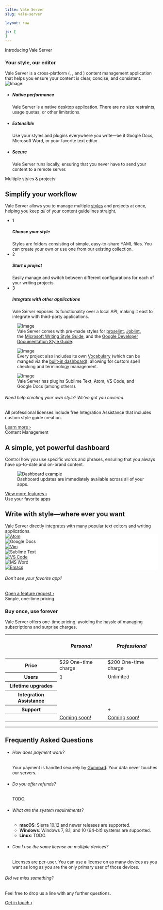 ```yaml
---
title: Vale Server
slug: vale-server

layout: raw

js: [
]
---
```

<section class="pb-0">
   <div class="container">
      <div class="row justify-content-center text-center section-intro mb-0">
         <div class="col-12 col-md-9 col-lg-8">
            <span class="title-decorative">Introducing Vale Server</span>
            <h3 class="display-4">Your style, our editor</h3>
            <span class="lead">
            Vale Server is a cross-platform (<i class="fab fa-apple"></i>, <i class="fab fa-windows"></i>, and <i class="fab fa-linux"></i>) content
            management application that helps you ensure your content is clear,
            concise, and consistent.
            </span>
         </div>
         <div class="justify-content-center text-center">
            <img alt="Image" src="/img/vale-server/screen.png" class="img-fluid" data-action="zoom"/>
         </div>
      <!--end of row-->
      </div>
   </div>
   <!--end of container-->
</section>

<section>
    <div class="container">
        <!--end of row-->
        <ul class="row feature-list">
            <li class="col-12 col-md-4">
                <i class="icon-tv h1 text-teal"></i>
                <h5>Native performance</h5>
                <p>
                    Vale Server is a native desktop application. There are no size restraints, usage quotas, or other limitations.
                </p>
            </li>
            <!--end of col-->
            <li class="col-12 col-md-4">
                <i class="icon-cog h1 text-teal"></i>
                <h5>Extensible</h5>
                <p>
                    Use your styles and plugins everywhere you write&mdash;be it Google Docs, Microsoft Word, or your favorite text editor.
                </p>
            </li>
            <!--end of col-->
            <li class="col-12 col-md-4">
                <i class="icon-lock h1 text-teal"></i>
                <h5>Secure</h5>
                <p>
                    Vale Server runs locally, ensuring that you never have
                    to send your content to a remote server.
                </p>
            </li>
            <!--end of col-->
        </ul>
        <!--end of row-->
    </div>
    <!--end of container-->
</section>


<section>
    <div class="container">
        <div class="row justify-content-center text-center section-intro">
            <div class="col-12 col-md-9 col-lg-8">
                <span class="title-decorative">Multiple styles &amp; projects</span>
                <h2 class="display-4">Simplify your workflow</h2>
                <span class="lead">
                    Vale Server allows you to manage multiple <a href="https://errata-ai.github.io/vale/styles/">styles</a> and projects
                    at once, helping you keep <i>all</i> of your content guidelines straight.
                </span>
            </div>
            <!--end of col-->
        </div>
        <!--end of row-->
        <div class="row justify-content-around">
            <div class="col-lg-5 col-md-5 mb-4">
                <ul class="nav nav-cards" role="tablist">
                    <li>
                        <div class="card active show" data-toggle="tab" href="#content-1" role="tab" aria-controls="content-1" aria-selected="true">
                            <div class="card-body">
                                <div class="media align-items-center">
                                    <div class="step-circle mr-4">1</div>
                                    <div class="media-body">
                                        <h5>Choose your style</h5>
                                        <span>
                                        Styles are folders consisting of simple, easy-to-share YAML files. You can create your own or use one from our existing collection.
                                        </span>
                                    </div>
                                </div>
                            </div>
                        </div>
                    </li>
                    <li>
                        <div class="card" data-toggle="tab" href="#content-2" role="tab" aria-controls="content-2" aria-selected="false">
                            <div class="card-body">
                                <div class="media align-items-center">
                                    <div class="step-circle mr-4">2</div>
                                    <div class="media-body">
                                        <h5>Start a project</h5>
                                        <span>
                                            Easily manage and switch between different configurations for each of your writing projects.
                                        </span>
                                    </div>
                                </div>
                            </div>
                        </div>
                    </li>
                    <li>
                        <div class="card" data-toggle="tab" href="#content-3" role="tab" aria-controls="content-3" aria-selected="false">
                            <div class="card-body">
                                <div class="media align-items-center">
                                    <div class="step-circle mr-4">3</div>
                                    <div class="media-body">
                                        <h5>Integrate with other applications</h5>
                                        <span>
                                            Vale Server exposes its functionality over a local API, making it
                                            east to integrate with third-party applications.
                                        </span>
                                    </div>
                                </div>
                            </div>
                        </div>
                    </li>
                </ul>
            </div>
            <div class="col-7 mb-4">
                <div class="tab-content">
                    <div class="tab-pane fade active show" id="content-1" role="tabpanel" arialabelledby="content-1-tab">
                        <figure class="figure">
                          <img alt="Image" class="img-fluid w-100" src="/img/vale-server/styles.png">
                          <figcaption class="figure-caption text-center img-caption">Vale Server comes with pre-made styles for
                                        <a href="http://proselint.com/">proselint</a>,
                                        <a href="https://joblint.org/">Joblint</a>,
                                        the <a href="https://docs.microsoft.com/en-us/style-guide/welcome/">Microsoft Writing Style Guide</a>,
                                        and the <a href="https://developers.google.com/style/">Google Developer Documentation Style Guide</a>.</figcaption>
                        </figure>
                    </div>
                    <div class="tab-pane fade" id="content-2" role="tabpanel" arialabelledby="content-2-tab">
                        <figure class="figure">
                          <img alt="Image" class="img-fluid w-100" src="/img/vale-server/projects.png">
                          <figcaption class="figure-caption text-center">Every project also includes its own <a href="#">Vocabulary</a> (which can be manged via the <a href="#dash">built-in dashboard</a>), allowing for custom spell checking and terminology management.</figcaption>
                        </figure>
                    </div>
                    <div class="tab-pane fade" id="content-3" role="tabpanel" arialabelledby="content-3-tab">
                        <figure class="figure">
                          <img alt="Image" class="img-fluid w-100" src="/img/vale-server/general.png">
                          <figcaption class="figure-caption text-center">Vale Server has plugins Sublime Text, Atom, VS Code, and Google Docs (among others).</figcaption>
                        </figure>
                    </div>
                </div>
            </div>
            <!--end of col-->
        </div>
        <!--end of row-->
    </div>
    <!--end of container-->
    <div class="row justify-content-center text-center section-outro">
            <div class="col-lg-4 col-md-5">
                <h6>Need help creating your own style? We've got you covered.</h6>
                <p class="f5 text-gray">
                    All professional licenses include free Integration Assistance that includes custom style guide creation.
                </p>
                <a href="https://errata-ai.github.io/vale-server/">Learn more &rsaquo;</a>
            </div>
            <!--end of col-->
        </div>
</section>

<section id="dash">
    <div class="container">
        <div class="row justify-content-center text-center section-intro">
            <div class="col-12 col-md-9 col-lg-8">
                <span class="title-decorative">Content Management</span>
                <h2 class="display-4">A simple, yet powerful dashboard</h2>
                <span class="lead">Control how you use specific words and phrases, ensuring that you always have up-to-date and on-brand content.</span>
            </div>
            <!--end of col-->
        </div>
        <!--end of row-->
        <div class="row justify-content-center">
            <div class="col-md-8 col-sm-10">
                <figure class="figure">
                  <img alt="Dashboard example" src="/img/vale-server/flow.gif" class="img-fluid box-shadow rounded">
                  <figcaption class="figure-caption text-center pt-2">Dashboard updates are immediately available across all of your apps.</figcaption>
                </figure>
                <!--end of video cover-->
            </div>
            <!--end of col-->
        </div>
        <!--end of row-->
        <div class="row justify-content-center text-center section-outro">
            <div class="col-lg-4 col-md-5">
                <a href="https://errata-ai.github.io/vale-server/">View more features ›</a>
            </div>
            <!--end of col-->
        </div>
        <!--end of row-->
    </div>
    <!--end of container-->
</section>

<section>
    <div class="container">
        <div class="row justify-content-center text-center section-intro">
            <div class="col-12 col-md-9 col-lg-8">
                <span class="title-decorative">Use your favorite apps</span>
                <h2 class="display-4">Write with style&mdash;where ever you want</h2>
                <span class="lead">Vale Server directly integrates with many popular text editors and writing applications.</span>
            </div>
            <!--end of col-->
        </div>
        <!--end of row-->
        <div class="text-center">
            <div class="apps-cluster d-flex flex-wrap flex-justify-center pb-6">
                <div data-toggle="tooltip" title="Atom" class="CircleBadge CircleBadge--medium CircleBadge--feature" style="background-color: #FFF;">
                    <a href="https://github.com/TimKam/atomic-vale"><img src="/img/atom.png" alt="Atom" class="CircleBadge-icon"></a>
                </div>
                <div data-toggle="tooltip" title="Google Docs" class="CircleBadge CircleBadge--medium CircleBadge--feature" style="background-color: #FFF;"><img src="/img/gdocs.png" alt="Google Docs" class="CircleBadge-icon"></div>
                <div data-toggle="tooltip" title="Vim" class="CircleBadge CircleBadge--medium CircleBadge--feature" style="background-color: #FFF;">
                    <a href="https://github.com/w0rp/ale"><img src="/img/vim.png" alt="Vim" class="CircleBadge-icon"></a>
                </div>
                <div data-toggle="tooltip" title="Sublime Text" class="CircleBadge CircleBadge--medium CircleBadge--feature" style="background-color: #FFF;"><img src="/img/sublime.png" alt="Sublime Text" class="CircleBadge-icon"></div>
                <div data-toggle="tooltip" title="Visual Studio Code" class="CircleBadge CircleBadge--medium CircleBadge--feature" style="background-color: #FFF;">
                    <a href="https://github.com/lunaryorn/vscode-vale"><img src="/img/code.png" alt="VS Code" class="CircleBadge-icon"></a>
                </div>
                <div data-toggle="tooltip" title="Microsoft Word" class="CircleBadge CircleBadge--medium CircleBadge--feature" style="background-color: #FFF;"><img src="/img/word.png" alt="MS Word" class="CircleBadge-icon"></div>
                <div data-toggle="tooltip" title="GNU Emacs" class="d-none d-sm-block CircleBadge CircleBadge--medium CircleBadge--feature" style="background-color: #FFF;">
                    <a href="https://github.com/abingham/flycheck-vale"><img src="/img/emacs.png" alt="Emacs" class="CircleBadge-icon"></a>
                </div>
            </div>
        </div>
        <div class="row justify-content-center text-center section-outro">
            <div class="col-lg-4 col-md-5">
                <h6>Don't see your favorite app?</h6>
                <a href="https://github.com/errata-ai/vale/issues/new">Open a feature request &rsaquo;</a>
            </div>
            <!--end of col-->
        </div>
    </div>
    <!--end of container-->
</section>

<section>
    <div class="container">
        <div class="row justify-content-center text-center section-intro">
            <div class="col-12 col-md-9 col-lg-8">
                <span class="title-decorative">Simple, one-time pricing</span>
                <h3 class="display-4">Buy once, use forever</h3>
                <span class="lead">Vale Server offers one-time pricing, avoiding the hassle of managing subscriptions and surprise charges.</span>
            </div>
            <!--end of col-->
        </div>
        <!--end of row-->
        <div class="row justify-content-center">
            <div class="col">
                <table class="table table-bordered pricing">
                    <thead>
                        <tr>
                            <th scope="col"></th>
                            <th scope="col">
                                <h5>Personal</h5>
                            </th>
                            <th scope="col">
                                <h5>Professional</h5>
                            </th>
                        </tr>
                    </thead>
                    <tbody>
                        <tr>
                            <th scope="row">Price</th>
                            <td>
                                <span class="display-4">$29</span>
                                <span class="text-small">One-time charge</span>
                            </td>
                            <td>
                                <span class="display-4">$200</span>
                                <span class="text-small">One-time charge</span>
                            </td>
                        </tr>
                        <tr>
                            <th scope="row" >Users</th>
                            <td>1</td>
                            <td>Unlimited</td>
                        </tr>
                        <tr>
                            <th scope="row" class="text-right">Lifetime upgrades <span data-toggle="tooltip" title="You'll automatically receive access to new integrations and software updates as they become available."><i class="fas fa-question-circle"></i></span></th>
                            <td><i class="icon-circle-with-cross text-red"></i></td>
                            <td><i class="icon-check text-green"></i></td>
                        </tr>
                        <tr>
                            <th scope="row" class="text-right">Integration Assistance <span data-toggle="tooltip" title="We'll create a Vale-compatible version of your house style and a custom vocabulary file from your own terminology."><i class="fas fa-question-circle"></i></span></th>
                            <td><i class="icon-circle-with-cross text-red"></i></td>
                            <td><i class="icon-check text-green"></i></td>
                        </tr>
                        <tr>
                            <th scope="row" class="text-right">Support <span data-toggle="tooltip" title="Personal license holders can receive support through public GitHub Issues. Professional license holders receive additional email support."><i class="fas fa-question-circle"></i></span></th>
                            <td><i class="fab fa-github"></i></td>
                            <td><i class="fab fa-github"></i> + <i class="fas fa-at"></i></i>
                            </td>
                        </tr>
                        <tr>
                            <th scope="row"></th>
                            <td>
                                <a class="btn btn-link" href="#">Coming soon!</a>
                            </td>
                            <td>
                                <a class="btn btn-link" href="#">Coming soon!</a>
                            </td>
                        </tr>
                    </tbody>
                </table>
            </div>
            <!--end of col-->
            <hr>
        </div>
        <!--end of row-->
    </div>
    <!--end of container-->
</section>

<section class="bg-white">
                <div class="container">
                    <div class="row justify-content-center section-intro">
                        <div class="col-auto">
                            <h2 class="h1">Frequently Asked Questions</h2>
                        </div>
                        <!--end of col-->
                    </div>
                    <!--end of row-->
                    <ul class="row feature-list feature-list-sm justify-content-center">
                        <li class="col-12 col-md-6 col-lg-5">
                            <div class="card">
                                <div class="card-body">
                                    <h6>How does payment work?</h6>
                                    <p>
                                        Your payment is handled securely by <a href="https://help.gumroad.com/article/147-safe-buying-on-gumroad">Gumroad</a>. Your data never touches our servers.
                                    </p>
                                </div>
                            </div>
                        </li>
                        <li class="col-12 col-md-6 col-lg-5">
                            <div class="card">
                                <div class="card-body">
                                    <h6>Do you offer refunds?</h6>
                                    <p>
                                        TODO.
                                    </p>
                                </div>
                            </div>
                        </li>
                        <li class="col-12 col-md-6 col-lg-5">
                            <div class="card">
                                <div class="card-body">
                                    <h6>What are the system requirements?</h6>
                                    <ul>
                                        <li><b>macOS</b>: Sierra 10.12 and newer releases are supported.</li>
                                        <li><b>Windows</b>: Windows 7, 8.1, and 10 (64-bit) systems are supported.</li>
                                        <li><b>Linux</b>: TODO.</li>
                                    </ul>
                                </div>
                            </div>
                        </li>
                        <li class="col-12 col-md-6 col-lg-5">
                            <div class="card">
                                <div class="card-body">
                                    <h6>Can I use the same license on multiple devices?</h6>
                                    <p>
                                        Licenses are per-user. You can use a license on as many devices as you want as long as you are the only primary user of those devices.
                                    </p>
                                </div>
                            </div>
                        </li>
                    </ul>
                    <!--end of row-->
                    <div class="row justify-content-center text-center section-outro">
                        <div class="col-lg-4 col-md-5">
                            <h6>Did we miss something?</h6>
                            <p>Feel free to drop us a line with any further questions.</p>
                            <a href="mailto:support@errata.ai">Get in touch &rsaquo;</a>
                        </div>
                        <!--end of col-->
                    </div>
                    <!--end of row-->
                </div>
                <!--end of container-->
            </section>
